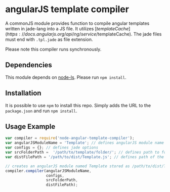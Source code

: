 # angularJS template compiler

A commonJS module provides function to compile angular templates written in jade-lang into a JS file. It utilizes [$templateCache](https://docs.angularjs.org/api/ng/service/$templateCache). The jade files must end with `.tpl.jade` as file extension. 

Please note this compiler runs synchronously. 

## Dependencies
This module depends on [node-ls](https://github.com/StickOutSocial/node-ls). Please run `npm install`.
## Installation
It is possible to use `npm` to install this repo. Simply adds the URL to the `package.json` and run `npm install`.
## Usage Example
```javascript
var compiler = require('node-angular-template-compiler');
var angularJSModuleName = 'Template'; // defines angularJS module name
var configs = {}; // defines jade options
var srcFolderPath =  '/path/to/template/folder/'; // defines path to folder contains jade files. Files must end with .tpl.jade
var distFilePath = '/path/to/dist/Template.js'; // defines path of the created angular module

// creates an angularJS module named Template stored as /path/to/dist/Template.js
compiler.compiler(angularJSModuleName,
                  configs,
                  srcFolderPath,
                  distFilePath);
```
